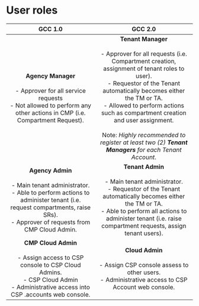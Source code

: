 # User roles

| GCC 1.0 | GCC 2.0 |
| :-------------: |:-------------:|
| **Agency Manager**<br><br>- Approver for all service requests<br>- Not allowed to perform any other actions in CMP (i.e. Compartment Request).      | **Tenant Manager**<br><br>- Approver for all requests (i.e. Compartment creation, assignment of tenant roles to user).<br>-  Requestor of the Tenant automatically becomes either the TM or TA.<br>- Allowed to perform actions such as compartment creation and user assignment.<br><br> Note: *Highly recommended to register at least two (2) **Tenant Managers** for each Tenant Account*.    |
| **Agency Admin**<br><br>- Main tenant administrator.<br>- Able to perform actions to administer tenant (i.e. request compartments, raise SRs).<br>- Approver of requests from CMP Cloud Admin. | **Tenant Admin**<br><br>- Main tenant administrator.<br>- Requestor of the Tenant automatically becomes either the TM or TA.<br>- Able to perform all actions to administer tenant (i.e. raise compartment requests, assign tenant users). |
| **CMP Cloud Admin**<br><br>- Assign access to CSP console to CSP Cloud Admins.<br>- CSP Cloud Admin<br>- Administrative access into CSP .accounts web console. | **Cloud Admin**<br><br>- Assign CSP console assess to other users.<br>- Administrative access to CSP Account web console. |
